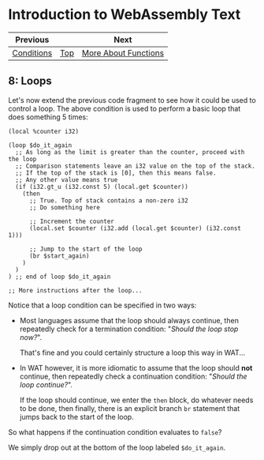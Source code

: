 # Introduction to WebAssembly Text

| Previous | | Next
|---|---|---
| [Conditions](../07/README.md) | [Top](../README.md) | [More About Functions](../09/README.md)

## 8: Loops

Let's now extend the previous code fragment to see how it could be used to control a loop.  The above condition is used to perform a basic loop that does something 5 times:

```wat
(local %counter i32)

(loop $do_it_again
  ;; As long as the limit is greater than the counter, proceed with the loop
  ;; Comparison statements leave an i32 value on the top of the stack.
  ;; If the top of the stack is [0], then this means false.
  ;; Any other value means true
  (if (i32.gt_u (i32.const 5) (local.get $counter))
    (then
      ;; True. Top of stack contains a non-zero i32
      ;; Do something here
      
      ;; Increment the counter
      (local.set $counter (i32.add (local.get $counter) (i32.const 1)))
      
      ;; Jump to the start of the loop
      (br $start_again)
    )
  )
) ;; end of loop $do_it_again

;; More instructions after the loop...
```

Notice that a loop condition can be specified in two ways:

* Most languages assume that the loop should always continue, then repeatedly check for a termination condition: "*Should the loop stop now?*".

   That's fine and you could certainly structure a loop this way in WAT...
   
* In WAT however, it is more idiomatic to assume that the loop should **not** continue, then repeatedly check a continuation condition: "*Should the loop continue?*".

   If the loop should continue, we enter the `then` block, do whatever needs to be done, then finally, there is an explicit branch `br` statement that jumps back to the start of the loop.

So what happens if the continuation condition evaluates to `false`?

We simply drop out at the bottom of the loop labeled `$do_it_again`.